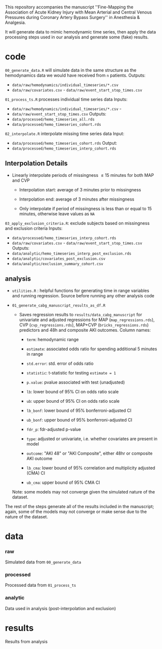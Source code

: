 This repository accompanies the manuscript ''Fine-Mapping the
Association of Acute Kidney Injury with Mean Arterial and Central Venous
Pressures during Coronary Artery Bypass Surgery'' in Anesthesia &
Analgesia.

It will generate data to mimic hemodynamic time series, then apply the
data processing steps used in our analysis and generate some (fake)
results.

# code

`00_generate_data.R` will simulate data in the same structure as the
hemodynamics data we would have received from `n` patients. 
Outputs: 
- `data/raw/hemodynamics/individual_timeseries/*.csv` 
- `data/raw/covariates.csv` - `data/raw/event_start_stop_times.csv`

`01_process_ts.R` processes individual time series data 
Inputs: 
- `data/raw/hemodynamics/individual_timeseries/*.csv` -
- `data/raw/event_start_stop_times.csv` 
Outputs: 
- `data/processed/hemo_timeseries_all.rds` 
- `data/processed/hemo_timeseries_cohort.rds`

`02_interpolate.R` interpolate missing time series data 
Input: 
- `data/processed/hemo_timeseries_cohort.rds` 
Output: 
- `data/processed/hemo_timeseries_interp_cohort.rds`

## Interpolation Details

  
-   Linearly interpolate periods of missingness $\leq 15$ minutes for both MAP and CVP

    -   Interpolation start: average of 3 minutes prior to missingness

    -   Interpolation end: average of 3 minutes after missingness

    -   Only interpolate if period of missingness is less than or equal to 15 minutes, otherwise leave values as `NA`


`03_apply_exclusion_criteria.R`: exclude subjects based on missingness
and exclusion criteria 
Inputs: 
- `data/processed/hemo_timeseries_interp_cohort.rds` 
- `data/raw/covariates.csv` - `data/raw/event_start_stop_times.csv`
Outputs: 
- `data/analytic/hemo_timeseries_interp_post_exclusion.rds` 
- `data/analytic/covariates_post_exclusion.csv` 
- `data/analytic/exclusion_summary_cohort.csv`

## analysis

-   `utilities.R` : helpful functions for generating time in range
    variables and running regression. Source before running any other
    analysis code

-   `01_generate_cabg_manuscript_results_as_df.R`

    -   Saves regression results to `results/data_cabg_manuscript` for univariate and adjusted regressions for MAP (`map_regressions.rds`), CVP (`cvp_regressions.rds`), MAP+CVP (`bricks_regressions.rds`) predictors and 48h and composite AKI outcomes. Column names:

        -   `term`: hemodynamic range

        -   `estimate`: associated odds ratio for spending additional 5 minutes in range

        -   `std.error`: std. error of odds ratio

        -   `statistic`: t-statistic for testing `estimate = 1`

        -   `p.value`: pvalue associated with test (unadjusted)

        -   `lb`: lower bound of 95% CI on odds ratio scale

        -   `ub`: upper bound of 95% CI on odds ratio scale

        -   `lb_bonf`: lower bound of 95% bonferroni-adjusted CI

        -   `ub_bonf`: upper bound of 95% bonferroni-adjusted CI

        -   `fdr_p`: fdr-adjusted p-value

        -   `type`: adjusted or univariate, i.e. whether covariates are present in model

        -   `outcome`: "AKI 48" or "AKI Composite", either 48hr or composite AKI outcome

        -   `lb_cma`: lower bound of 95% correlation and multiplicity adjusted (CMA) CI

        -   `ub_cma`: upper bound of 95% CMA CI

    Note: some models may not converge given the simulated nature of the
    dataset.

The rest of the steps generate all of the results included in the
manuscript; again, some of the models may not converge or make sense due
to the nature of the dataset.

# data

### raw

Simulated data from `00_generate_data`

### processed

Processed data from `01_process_ts`

### analytic

Data used in analysis (post-interpolation and exclusion)

# results

Results from analysis
